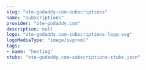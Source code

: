 ```yaml
---
slug: "ote-godaddy-com-subscriptions"
name: "subscriptions"
provider: "ote-godaddy.com"
description: null
logo: "ote-godaddy.com-subscriptions-logo.svg"
logoMediaType: "image/svg+xml"
tags:
- name: "hosting"
stubs: "ote-godaddy.com-subscriptions-stubs.json"
---
```

